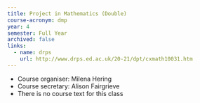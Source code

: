 ```yaml
---
title: Project in Mathematics (Double)	
course-acronym: dmp
year: 4
semester: Full Year
archived: false
links:
  - name: drps
    url: http://www.drps.ed.ac.uk/20-21/dpt/cxmath10031.htm
---
```

- Course organiser: Milena Hering
- Course secretary: Alison Fairgrieve
- There is no course text for this class

